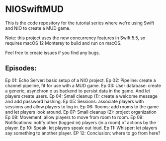 # NIOSwiftMUD

This is the code repository for the tutorial series where we're using Swift and NIO to create a MUD game.

Note: this project uses the new concurrency features in Swift 5.5, so requires macOS 12 Monterey to build and run on macOS.

Feel free to create issues if you find any bugs.

## Episodes:
Ep 01: Echo Server: basic setup of a NIO project.
Ep 02: Pipeline: create a channel pipeline, fit for use with a MUD game.
Ep 03: User database: create a generic, asynchron o us backend to persist data in the game. And let players create users.
Ep 04: Small cleanup (1): create a welcome message and add password hashing.
Ep 05: Sessions: associate players with sessions and allow players to log in.
Ep 06: Rooms: add rooms to the game and let players look around.
Ep 07: Small cleanup (2): project organization
Ep 08: Movement: allow players to move from room to room.
Ep 09: Notifications: notify other (logged in) players (in a room) of actions by the player.
Ep 10: Speak: let players speak out loud.
Ep 11: Whisper: let players say something to another player.
EP 12: Conclusion: where to go from here?  


